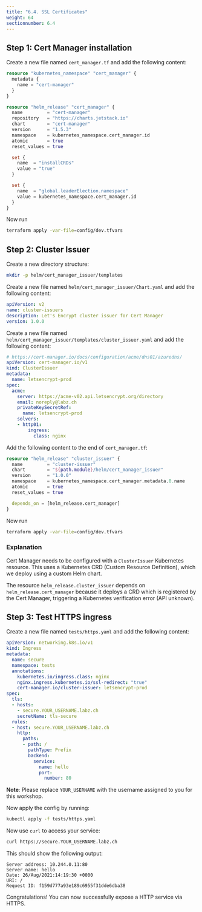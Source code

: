 ```yaml
---
title: "6.4. SSL Certificates"
weight: 64
sectionnumber: 6.4
---
```



## Step 1: Cert Manager installation

Create a new file named `cert_manager.tf` and add the following content:
```terraform
resource "kubernetes_namespace" "cert_manager" {
  metadata {
    name = "cert-manager"
  }
}

resource "helm_release" "cert_manager" {
  name         = "cert-manager"
  repository   = "https://charts.jetstack.io"
  chart        = "cert-manager"
  version      = "1.5.3"
  namespace    = kubernetes_namespace.cert_manager.id
  atomic       = true
  reset_values = true

  set {
    name  = "installCRDs"
    value = "true"
  }

  set {
    name  = "global.leaderElection.namespace"
    value = kubernetes_namespace.cert_manager.id
  }
}
```

Now run
```bash
terraform apply -var-file=config/dev.tfvars
```


## Step 2: Cluster Issuer

Create a new directory structure:
```bash
mkdir -p helm/cert_manager_issuer/templates
```

Create a new file named `helm/cert_manager_issuer/Chart.yaml` and add the following content:
```yaml
apiVersion: v2
name: cluster-issuers
description: Let's Encrypt cluster issuer for Cert Manager
version: 1.0.0
```

Create a new file named `helm/cert_manager_issuer/templates/cluster_issuer.yaml` and add the following content:
```yaml
# https://cert-manager.io/docs/configuration/acme/dns01/azuredns/
apiVersion: cert-manager.io/v1
kind: ClusterIssuer
metadata:
  name: letsencrypt-prod
spec:
  acme:
    server: https://acme-v02.api.letsencrypt.org/directory
    email: noreply@labz.ch
    privateKeySecretRef:
      name: letsencrypt-prod
    solvers:
    - http01:
        ingress:
          class: nginx
```

Add the following content to the end of `cert_manager.tf`:
```terraform
resource "helm_release" "cluster_issuer" {
  name         = "cluster-issuer"
  chart        = "${path.module}/helm/cert_manager_issuer"
  version      = "1.0.0"
  namespace    = kubernetes_namespace.cert_manager.metadata.0.name
  atomic       = true
  reset_values = true

  depends_on = [helm_release.cert_manager]
}
```

Now run
```bash
terraform apply -var-file=config/dev.tfvars
```


### Explanation

Cert Manager needs to be configured with a `ClusterIssuer` Kubernetes resource.
This uses a Kubernetes CRD (Custom Resource Definition), which we deploy using a custom Helm chart.

The resource `helm_release.cluster_issuer` depends on `helm_release.cert_manager` because it deploys a CRD which
is registered by the Cert Manager, triggering a Kubernetes verification error (API unknown).


## Step 3: Test HTTPS ingress

Create a new file named `tests/https.yaml` and add the following content:
```yaml
apiVersion: networking.k8s.io/v1
kind: Ingress
metadata:
  name: secure
  namespace: tests
  annotations:
    kubernetes.io/ingress.class: nginx
    nginx.ingress.kubernetes.io/ssl-redirect: "true"
    cert-manager.io/cluster-issuer: letsencrypt-prod
spec:
  tls:
  - hosts:
    - secure.YOUR_USERNAME.labz.ch
    secretName: tls-secure
  rules:
  - host: secure.YOUR_USERNAME.labz.ch
    http:
      paths:
      - path: /
        pathType: Prefix
        backend:
          service:
            name: hello
            port:
              number: 80
```

**Note**: Please replace `YOUR_USERNAME` with the username assigned to you for this workshop.

Now apply the config by running:
```bash
kubectl apply -f tests/https.yaml
```

Now use `curl` to access your service:
```bash
curl https://secure.YOUR_USERNAME.labz.ch
```

This should show the following output:
```
Server address: 10.244.0.11:80
Server name: hello
Date: 26/Aug/2021:14:19:30 +0000
URI: /
Request ID: f159d777a93e189c6955f31dde6dba38
```

Congratulations! You can now successfully expose a HTTP service via HTTPS.
